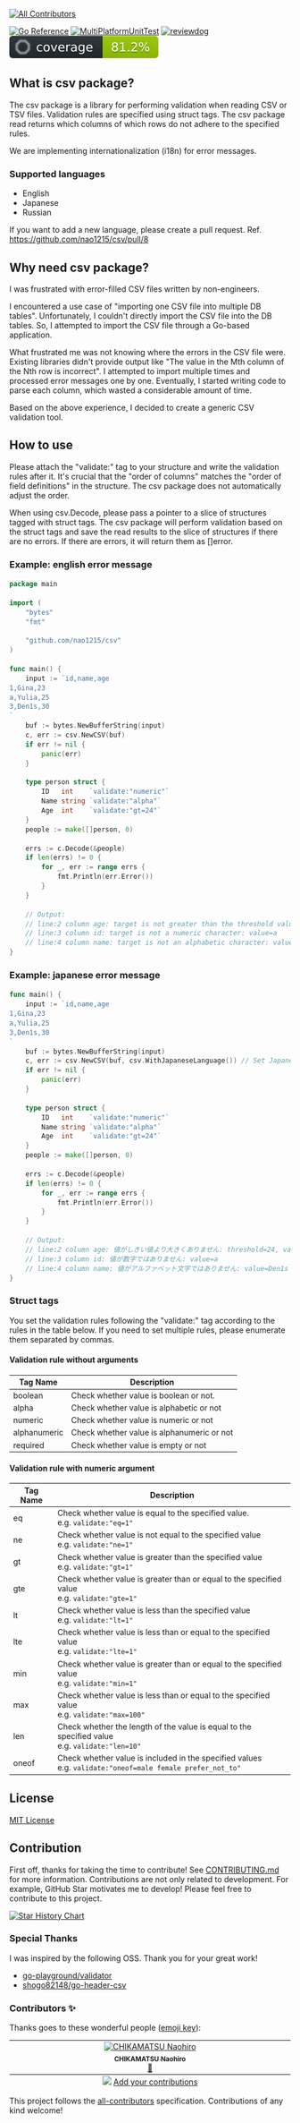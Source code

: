 <!-- ALL-CONTRIBUTORS-BADGE:START - Do not remove or modify this section -->
[![All Contributors](https://img.shields.io/badge/all_contributors-1-orange.svg?style=flat-square)](#contributors-)
<!-- ALL-CONTRIBUTORS-BADGE:END -->
[![Go Reference](https://pkg.go.dev/badge/github.com/nao1215/csv.svg)](https://pkg.go.dev/github.com/nao1215/csv)
[![MultiPlatformUnitTest](https://github.com/nao1215/csv/actions/workflows/multi_platform_ut.yml/badge.svg)](https://github.com/nao1215/csv/actions/workflows/multi_platform_ut.yml)
[![reviewdog](https://github.com/nao1215/csv/actions/workflows/reviewdog.yml/badge.svg)](https://github.com/nao1215/csv/actions/workflows/reviewdog.yml)
![Coverage](https://raw.githubusercontent.com/nao1215/octocovs-central-repo/main/badges/nao1215/csv/coverage.svg)

## What is csv package?

The csv package is a library for performing validation when reading CSV or TSV files. Validation rules are specified using struct tags. The csv package read returns which columns of which rows do not adhere to the specified rules.
  
We are implementing internationalization (i18n) for error messages. 

### Supported languages

- English
- Japanese
- Russian

If you want to add a new language, please create a pull request.
Ref. https://github.com/nao1215/csv/pull/8

## Why need csv package?

I was frustrated with error-filled CSV files written by non-engineers.

I encountered a use case of "importing one CSV file into multiple DB tables". Unfortunately, I couldn't directly import the CSV file into the DB tables. So, I attempted to import the CSV file through a Go-based application.

What frustrated me was not knowing where the errors in the CSV file were. Existing libraries didn't provide output like "The value in the Mth column of the Nth row is incorrect". I attempted to import multiple times and processed error messages one by one. Eventually, I started writing code to parse each column, which wasted a considerable amount of time.

Based on the above experience, I decided to create a generic CSV validation tool.

## How to use

Please attach the "validate:" tag to your structure and write the validation rules after it. It's crucial that the "order of columns" matches the "order of field definitions" in the structure. The csv package does not automatically adjust the order.

When using csv.Decode, please pass a pointer to a slice of structures tagged with struct tags. The csv package will perform validation based on the struct tags and save the read results to the slice of structures if there are no errors. If there are errors, it will return them as []error.

### Example: english error message
```go
package main

import (
	"bytes"
	"fmt"

	"github.com/nao1215/csv"
)

func main() {
	input := `id,name,age
1,Gina,23
a,Yulia,25
3,Den1s,30
`
	buf := bytes.NewBufferString(input)
	c, err := csv.NewCSV(buf)
	if err != nil {
		panic(err)
	}

	type person struct {
		ID   int    `validate:"numeric"`
		Name string `validate:"alpha"`
		Age  int    `validate:"gt=24"`
	}
	people := make([]person, 0)

	errs := c.Decode(&people)
	if len(errs) != 0 {
		for _, err := range errs {
			fmt.Println(err.Error())
		}
	}

	// Output:
	// line:2 column age: target is not greater than the threshold value: threshold=24, value=23
	// line:3 column id: target is not a numeric character: value=a
	// line:4 column name: target is not an alphabetic character: value=Den1s
}
```

### Example: japanese error message

```go
func main() {
	input := `id,name,age
1,Gina,23
a,Yulia,25
3,Den1s,30
`
	buf := bytes.NewBufferString(input)
	c, err := csv.NewCSV(buf, csv.WithJapaneseLanguage()) // Set Japanese language option
	if err != nil {
		panic(err)
	}

	type person struct {
		ID   int    `validate:"numeric"`
		Name string `validate:"alpha"`
		Age  int    `validate:"gt=24"`
	}
	people := make([]person, 0)

	errs := c.Decode(&people)
	if len(errs) != 0 {
		for _, err := range errs {
			fmt.Println(err.Error())
		}
	}

	// Output:
	// line:2 column age: 値がしきい値より大きくありません: threshold=24, value=23
	// line:3 column id: 値が数字ではありません: value=a
	// line:4 column name: 値がアルファベット文字ではありません: value=Den1s
}
```

### Struct tags

You set the validation rules following the "validate:" tag according to the rules in the table below. If you need to set multiple rules, please enumerate them separated by commas.

#### Validation rule without arguments

| Tag Name          | Description                                       |
|-------------------|---------------------------------------------------|
| boolean           | Check whether value is boolean or not.           |
| alpha             | Check whether value is alphabetic or not           |
| numeric           | Check whether value is numeric or not              |
| alphanumeric     | Check whether value is alphanumeric or not        |
| required          | Check whether value is empty or not                |

#### Validation rule with numeric argument

| Tag Name          | Description                                       |
|-------------------|---------------------------------------------------|
| eq                | Check whether value is equal to the specified value.<br> e.g. `validate:"eq=1"` |
| ne                | Check whether value is not equal to the specified value <br> e.g. `validate:"ne=1"` |
| gt                | Check whether value is greater than the specified value <br> e.g. `validate:"gt=1"` |
| gte               | Check whether value is greater than or equal to the specified value <br> e.g. `validate:"gte=1"` |
| lt                | Check whether value is less than the specified value <br> e.g. `validate:"lt=1"` |
| lte               | Check whether value is less than or equal to the specified value <br> e.g. `validate:"lte=1"` |
| min               | Check whether value is greater than or equal to the specified value <br> e.g. `validate:"min=1"` |
| max               | Check whether value is less than or equal to the specified value <br> e.g. `validate:"max=100"` |
| len 			    | Check whether the length of the value is equal to the specified value <br> e.g. `validate:"len=10"` |
| oneof             | Check whether value is included in the specified values <br> e.g. `validate:"oneof=male female prefer_not_to"` |

## License
[MIT License](./LICENSE)

## Contribution

First off, thanks for taking the time to contribute! See [CONTRIBUTING.md](./CONTRIBUTING.md) for more information. Contributions are not only related to development. For example, GitHub Star motivates me to develop! Please feel free to contribute to this project.

[![Star History Chart](https://api.star-history.com/svg?repos=nao1215/csv&type=Date)](https://star-history.com/#nao1215/csv&Date)

### Special Thanks

I was inspired by the following OSS. Thank you for your great work!
- [go-playground/validator](https://github.com/go-playground/validator)
- [shogo82148/go-header-csv](https://github.com/shogo82148/go-header-csv)

### Contributors ✨

Thanks goes to these wonderful people ([emoji key](https://allcontributors.org/docs/en/emoji-key)):

<!-- ALL-CONTRIBUTORS-LIST:START - Do not remove or modify this section -->
<!-- prettier-ignore-start -->
<!-- markdownlint-disable -->
<table>
  <tbody>
    <tr>
      <td align="center" valign="top" width="14.28%"><a href="https://debimate.jp/"><img src="https://avatars.githubusercontent.com/u/22737008?v=4?s=75" width="75px;" alt="CHIKAMATSU Naohiro"/><br /><sub><b>CHIKAMATSU Naohiro</b></sub></a><br /><a href="https://github.com/nao1215/csv/commits?author=nao1215" title="Documentation">📖</a></td>
    </tr>
  </tbody>
  <tfoot>
    <tr>
      <td align="center" size="13px" colspan="7">
        <img src="https://raw.githubusercontent.com/all-contributors/all-contributors-cli/1b8533af435da9854653492b1327a23a4dbd0a10/assets/logo-small.svg">
          <a href="https://all-contributors.js.org/docs/en/bot/usage">Add your contributions</a>
        </img>
      </td>
    </tr>
  </tfoot>
</table>

<!-- markdownlint-restore -->
<!-- prettier-ignore-end -->

<!-- ALL-CONTRIBUTORS-LIST:END -->

This project follows the [all-contributors](https://github.com/all-contributors/all-contributors) specification. Contributions of any kind welcome!
